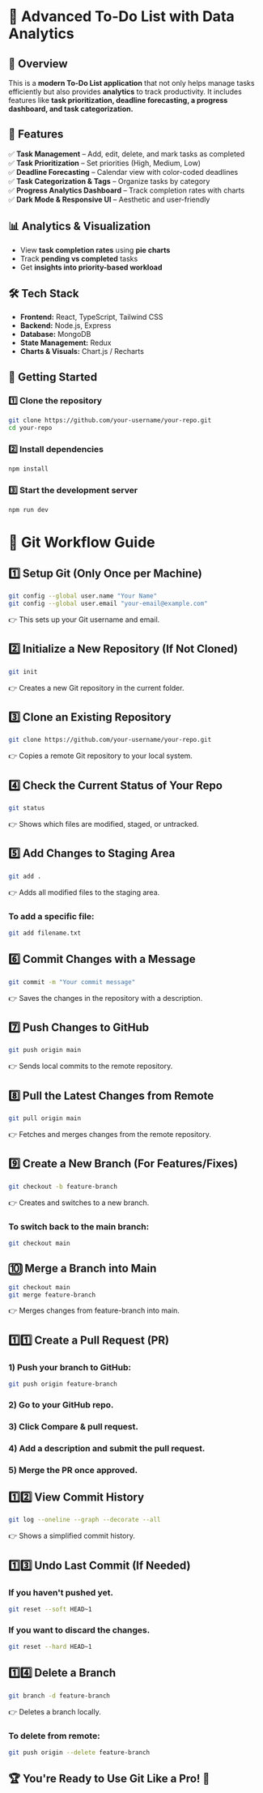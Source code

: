 # 🚀 Advanced To-Do List with Data Analytics

## 📌 Overview
This is a **modern To-Do List application** that not only helps manage tasks efficiently but also provides **analytics** to track productivity. It includes features like **task prioritization, deadline forecasting, a progress dashboard, and task categorization.**

## 🎯 Features  
✅ **Task Management** – Add, edit, delete, and mark tasks as completed  
✅ **Task Prioritization** – Set priorities (High, Medium, Low)  
✅ **Deadline Forecasting** – Calendar view with color-coded deadlines  
✅ **Task Categorization & Tags** – Organize tasks by category  
✅ **Progress Analytics Dashboard** – Track completion rates with charts  
✅ **Dark Mode & Responsive UI** – Aesthetic and user-friendly  

## 📊 Analytics & Visualization  
- View **task completion rates** using **pie charts**  
- Track **pending vs completed** tasks  
- Get **insights into priority-based workload**  

## 🛠️ Tech Stack  
- **Frontend:** React, TypeScript, Tailwind CSS  
- **Backend:** Node.js, Express  
- **Database:** MongoDB  
- **State Management:** Redux  
- **Charts & Visuals:** Chart.js / Recharts  

## 🚀 Getting Started  
### 1️⃣ Clone the repository  
```sh
git clone https://github.com/your-username/your-repo.git
cd your-repo
```
### 2️⃣ Install dependencies
```sh
npm install
```
### 3️⃣ Start the development server
```sh
npm run dev
```
# 🚀 Git Workflow Guide

## 1️⃣ Setup Git (Only Once per Machine)
```sh
git config --global user.name "Your Name"
git config --global user.email "your-email@example.com"
```
👉 This sets up your Git username and email.
## 2️⃣ Initialize a New Repository (If Not Cloned)
```sh
git init
```
👉 Creates a new Git repository in the current folder.
## 3️⃣ Clone an Existing Repository
```sh
git clone https://github.com/your-username/your-repo.git
```
👉 Copies a remote Git repository to your local system.
## 4️⃣ Check the Current Status of Your Repo
```sh
git status
```
👉 Shows which files are modified, staged, or untracked.
## 5️⃣ Add Changes to Staging Area
```sh
git add .
```
👉 Adds all modified files to the staging area.

### To add a specific file:
```sh
git add filename.txt
```
## 6️⃣ Commit Changes with a Message
```sh
git commit -m "Your commit message"
```
👉 Saves the changes in the repository with a description.
## 7️⃣ Push Changes to GitHub
```sh
git push origin main
```
👉 Sends local commits to the remote repository.
## 8️⃣ Pull the Latest Changes from Remote
```sh
git pull origin main
```
👉 Fetches and merges changes from the remote repository.
## 9️⃣ Create a New Branch (For Features/Fixes)
```sh
git checkout -b feature-branch
```
👉 Creates and switches to a new branch.

### To switch back to the main branch:
```sh
git checkout main
```
## 🔟 Merge a Branch into Main
```sh
git checkout main
git merge feature-branch
```
👉 Merges changes from feature-branch into main.
## 1️⃣1️⃣ Create a Pull Request (PR)
### 1) Push your branch to GitHub:
```sh
git push origin feature-branch
```
### 2) Go to your GitHub repo.
### 3) Click Compare & pull request.
### 4) Add a description and submit the pull request.
### 5) Merge the PR once approved.

## 1️⃣2️⃣ View Commit History
```sh
git log --oneline --graph --decorate --all
```
👉 Shows a simplified commit history.
## 1️⃣3️⃣ Undo Last Commit (If Needed)
### If you haven't pushed yet.
```sh
git reset --soft HEAD~1
```
### If you want to discard the changes.
```sh
git reset --hard HEAD~1
```

## 1️⃣4️⃣ Delete a Branch
```sh
git branch -d feature-branch
```
👉 Deletes a branch locally.

### To delete from remote:
```sh
git push origin --delete feature-branch
```

## 🏆 You're Ready to Use Git Like a Pro! 🚀
